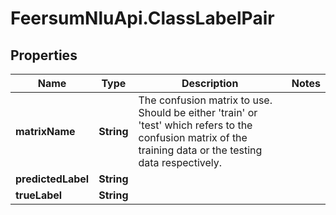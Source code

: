 # FeersumNluApi.ClassLabelPair

## Properties
Name | Type | Description | Notes
------------ | ------------- | ------------- | -------------
**matrixName** | **String** | The confusion matrix to use. Should be either &#39;train&#39; or &#39;test&#39; which refers to the confusion matrix of the training data or the testing data respectively. | 
**predictedLabel** | **String** |  | 
**trueLabel** | **String** |  | 


